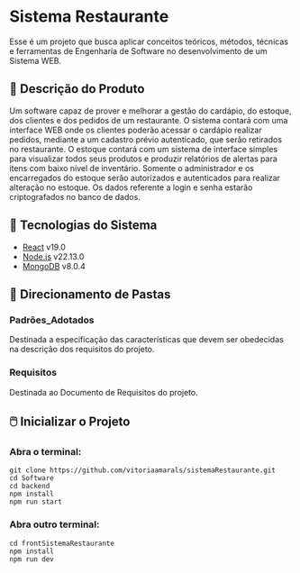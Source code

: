 # Sistema Restaurante
Esse é um projeto que busca aplicar conceitos teóricos, métodos, técnicas e ferramentas de Engenharia de Software no desenvolvimento de um Sistema WEB.

## 💾 Descrição do Produto
Um software capaz de prover e melhorar a gestão do cardápio, do estoque, dos clientes e dos pedidos de um restaurante. O sistema contará com uma interface WEB onde os clientes poderão acessar o cardápio realizar pedidos, mediante a um cadastro prévio autenticado, que serão retirados no restaurante. O estoque contará com um sistema de interface simples para visualizar todos seus produtos e produzir relatórios de alertas para itens com baixo nível de inventário. Somente o administrador e os encarregados do estoque serão autorizados e autenticados para realizar alteração no estoque. Os dados referente a login e senha estarão criptografados no banco de dados.

## 🧰 Tecnologias do Sistema
* [React](https://react.dev/) v19.0
* [Node.js](https://nodejs.org/) v22.13.0
* [MongoDB](https://www.mongodb.com/pt-br) v8.0.4

## 📂 Direcionamento de Pastas

### Padrões_Adotados
Destinada a especificação das características que devem ser obedecidas na descrição dos requisitos do projeto.

### Requisitos
Destinada ao Documento de Requisitos do projeto.

## 🖱️ Inicializar o Projeto

### Abra o terminal:
```
git clone https://github.com/vitoriaamarals/sistemaRestaurante.git
cd Software
cd backend
npm install
npm run start
```

### Abra outro terminal:
```
cd frontSistemaRestaurante
npm install
npm run dev
```
